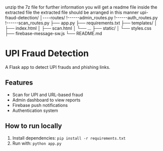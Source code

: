 unzip the 7z file 
for further information you will get a readme file inside the extracted file
the extracted file should be arranged in this manner 
upi-fraud-detection/
│----routes/
!------admin_routes.py
!------auth_routes.py
!------scan_routes.py
├── app.py
├── requirements.txt
├── templates/
│   ├── index.html
│   ├── scan.html
│   └── ...
├── static/
│   └── styles.css
├── firebase-message-sw.js
└── README.md
# UPI Fraud Detection

A Flask app to detect UPI frauds and phishing links.

## Features
- Scan for UPI and URL-based fraud
- Admin dashboard to view reports
- Firebase push notifications
- Authentication system

## How to run locally
1. Install dependencies: `pip install -r requirements.txt`
2. Run with: `python app.py`
